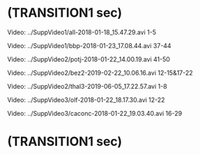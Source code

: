 #  (TRANSITION1 sec)


Video: ../SuppVideo1/all-2018-01-18_15.47.29.avi 1-5

Video: ../SuppVideo1/bbp-2018-01-23_17.08.44.avi 37-44


Video: ../SuppVideo2/potj-2018-01-22_14.00.19.avi 41-50

Video: ../SuppVideo2/bez2-2019-02-22_10.06.16.avi 12-15&17-22

Video: ../SuppVideo2/thal3-2019-06-05_17.22.57.avi 1-8

Video: ../SuppVideo3/olf-2018-01-22_18.17.30.avi 12-22

Video: ../SuppVideo3/caconc-2018-01-22_19.03.40.avi 16-29

#  (TRANSITION1 sec)




